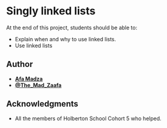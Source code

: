 # Singly linked lists

At the end of this project, students should be able to:
* Explain when and why to use linked lists.
* Use linked lists


## Author

* [**Afa Madza**](https://github.com/AfaMadza)
* [**@The_Mad_Zaafa**](https://twitter.com/The_Mad_Zaafa)

## Acknowledgments

* All the members of Holberton School Cohort 5 who helped.

